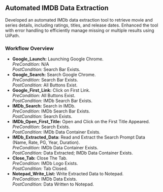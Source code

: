 <h2>Automated IMDB Data Extraction</h2>
<p>
    Developed an automated IMDb data extraction tool to retrieve movie and series details, including ratings, titles, and release dates. Enhanced the tool with error handling to efficiently manage missing or multiple results using UiPath.
</p>

<h3>Workflow Overview</h3>
<ul>
    <li>
        <strong>Google_Launch:</strong> Launching Google Chrome.<br>
        <em>PreCondition:</em> N/A<br>
        <em>PostCondition:</em> Search Bar Exists.
    </li>
    <li>
        <strong>Google_Search:</strong> Search Google Chrome.<br>
        <em>PreCondition:</em> Search Bar Exists.<br>
        <em>PostCondition:</em> All Buttons Exist.
    </li>
    <li>
        <strong>Google_First_Link:</strong> Click on First Link.<br>
        <em>PreCondition:</em> All Buttons Exist.<br>
        <em>PostCondition:</em> IMDb Search Bar Exists.
    </li>
    <li>
        <strong>IMDb_Search:</strong> Search in IMDb.<br>
        <em>PreCondition:</em> IMDb Search Bar Exists.<br>
        <em>PostCondition:</em> Search Exists.
    </li>
    <li>
        <strong>IMDb_Open_First_Title:</strong> Open and Click on the First Title Appeared.<br>
        <em>PreCondition:</em> Search Exists.<br>
        <em>PostCondition:</em> IMDb Data Container Exists.
    </li>
    <li>
        <strong>IMDb_Extracted_Data:</strong> Read and Extract the Search Prompt Data (Name, Rate, PG, Year, Duration).<br>
        <em>PreCondition:</em> IMDb Data Container Exists.<br>
        <em>PostCondition:</em> Data Extracted; IMDb Data Container Exists.
    </li>
    <li>
        <strong>Close_Tab:</strong> Close The Tab.<br>
        <em>PreCondition:</em> IMDb Logo Exists.<br>
        <em>PostCondition:</em> Tab Closed.
    </li>
    <li>
        <strong>Notepad_Write_List:</strong> Write Extracted Data to Notepad.<br>
        <em>PreCondition:</em> IMDb Data Exists.<br>
        <em>PostCondition:</em> Data Written to Notepad.
    </li>
</ul>
